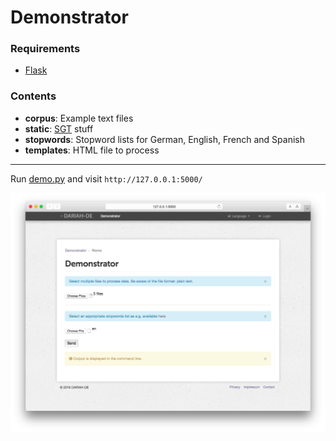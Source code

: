 # Demonstrator

### Requirements
- [Flask](http://flask.pocoo.org)

### Contents
- **corpus**: Example text files
- **static**: [SGT](https://github.com/DARIAH-DE/StyleGuideTemplate) stuff
- **stopwords**: Stopword lists for German, English, French and Spanish
- **templates**: HTML file to process

***

Run [demo.py](https://github.com/thvitt/cophi-toolbox/blob/master/demonstrator/demo.py) and visit `http://127.0.0.1:5000/`


![screenshot](https://raw.githubusercontent.com/thvitt/cophi-toolbox/master/demonstrator/Jinja2/screen.png)
